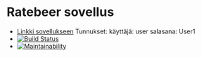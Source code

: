 #  Ratebeer sovellus

* [Linkki sovellukseen](https://protected-meadow-23090.herokuapp.com/breweries)
Tunnukset:
käyttäjä: user
salasana: User1
* [![Build Status](https://travis-ci.org/tattimus/Ratebeer.svg?branch=master)](https://travis-ci.org/tattimus/Ratebeer)
* [![Maintainability](https://api.codeclimate.com/v1/badges/3667c5505f3694aa8899/maintainability)](https://codeclimate.com/github/tattimus/Ratebeer/maintainability) 
